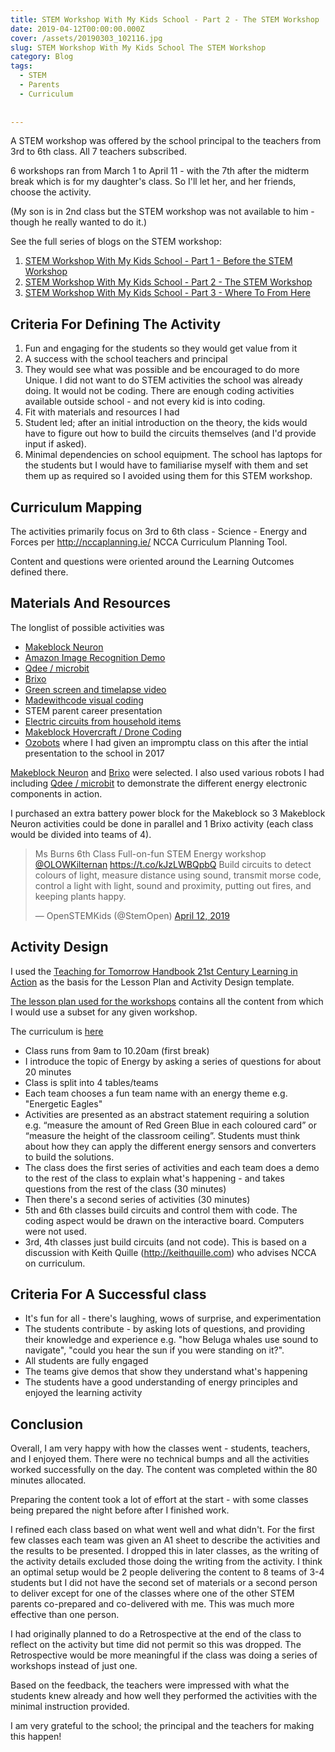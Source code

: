 ```yaml
---
title: STEM Workshop With My Kids School - Part 2 - The STEM Workshop
date: 2019-04-12T00:00:00.000Z
cover: /assets/20190303_102116.jpg
slug: STEM Workshop With My Kids School The STEM Workshop
category: Blog
tags:
  - STEM
  - Parents
  - Curriculum
  
  
---
```





A STEM workshop was offered by the school principal to the teachers from 3rd to 6th class. All 7 teachers subscribed. 

6 workshops ran from March 1 to April 11 - with the 7th after the midterm break which is for my daughter's class. So I'll let her, and her friends, choose the activity.

(My son is in 2nd class but the STEM workshop was not available to him - though he really wanted to do it.)

See the full series of blogs on the STEM workshop:
1. [STEM Workshop With My Kids School - Part 1 - Before the STEM Workshop](http://localhost:8000/stem-workshop-with-my-kids-school)
2. [STEM Workshop With My Kids School - Part 2 - The STEM Workshop](http://localhost:8000/stem-workshop-with-my-kids-school-where-to-from-here)
3. [STEM Workshop With My Kids School - Part 3 - Where To From Here](http://localhost:8000/stem-workshop-with-my-kids-school-where-to-from-here)




## Criteria For Defining The Activity
1. Fun and engaging for the students so they would get value from it
2. A success with the school teachers and principal
3. They would see what was possible and be encouraged to do more Unique. I did not want to do STEM activities the school was already doing. It would not be coding. There are enough coding activities available outside school - and not every kid is into coding. 
5. Fit with materials and resources I had
6. Student led; after an initial introduction on the theory, the kids would have to figure out how to build the circuits themselves (and I'd provide input if asked). 
7. Minimal dependencies on school equipment. The school has laptops for the students but I would have to familiarise myself with them and set them up as required so I avoided using them for this STEM workshop.

## Curriculum Mapping
The activities primarily focus on 3rd to 6th class - Science - Energy and Forces per http://nccaplanning.ie/ NCCA Curriculum Planning Tool.

Content and questions were oriented around the Learning Outcomes defined there. 

## Materials And Resources 
The longlist of possible activities was

- [Makeblock Neuron](https://www.openstemkids.com/makeblock-neuron-all-in-one-kit )
- [Amazon Image Recognition Demo](https://www.openstemkids.com/image-face-recognition )
- [Qdee / microbit](https://www.openstemkids.com/qdee-micro-bit-robot)
- [Brixo](https://www.openstemkids.com/lego-circuits)
- [Green screen and timelapse video](https://docs.google.com/document/d/1Oi4IAgfDKY2WmhwIFr8TCfmn1VYa5rigunuceS_PBBQ/edit#heading=h.4ehwn0zgtl1y) 
- [Madewithcode visual coding](https://www.youtube.com/watch?v=yd18bahbdEE&t)
- STEM parent career presentation
- [Electric circuits from household items](https://www.openstemkids.com/make-electricity)
- [Makeblock Hovercraft / Drone Coding](https://www.openstemkids.com/makeblock-airblock-transformable-drone-hovercraft-robot-for-kids)
- [Ozobots](https://www.openstemkids.com/ozobots) where I had given an impromptu class on this after the intial presentation to the school in 2017

[Makeblock Neuron](https://www.openstemkids.com/makeblock-neuron-all-in-one-kit) and [Brixo](https://www.openstemkids.com/lego-circuits) were selected. I also used various robots I had including [Qdee / microbit](https://www.openstemkids.com/qdee-micro-bit-robot) to demonstrate the different energy electronic components in action.

I purchased an extra battery power block for the Makeblock so 3 Makeblock Neuron activities could be done in parallel and 1 Brixo activity (each class would be divided into teams of 4).

<blockquote class="twitter-tweet"><p lang="en" dir="ltr">Ms Burns 6th Class Full-on-fun STEM Energy workshop <a href="https://twitter.com/OLOWKilternan?ref_src=twsrc%5Etfw">@OLOWKilternan</a> <a href="https://t.co/kJzLWBQpbQ">https://t.co/kJzLWBQpbQ</a> Build circuits to detect colours of light, measure distance using sound, transmit morse code, control a light with light, sound and proximity, putting out fires, and keeping plants happy.</p>&mdash; OpenSTEMKids (@StemOpen) <a href="https://twitter.com/StemOpen/status/1116828772135837697?ref_src=twsrc%5Etfw">April 12, 2019</a></blockquote> 

## Activity Design
I used the [Teaching for Tomorrow Handbook 21st Century Learning in Action](http://tft-project.eu/wp-content/uploads/2016/05/TfT-Handbook.pdf) as the basis for the Lesson Plan and Activity Design template.

[The lesson plan used for the workshops](https://docs.google.com/document/d/1T8pSr5DiEfv4oYPcB1KSCZ7G8cHshw3ftZyAOVU6jsQ/edit?usp=sharing) contains all the content from which I would use a subset for any given workshop.

The curriculum is [here ]([https://docs.google.com/presentation/d/1vLz-oIf_13jl7KrR4l1jtORkT0xjbGgKtymp9oGGvdw/edit?usp=sharing](https://docs.google.com/document/d/1Oi4IAgfDKY2WmhwIFr8TCfmn1VYa5rigunuceS_PBBQ/edit?usp=sharing) )

* Class runs from 9am to 10.20am (first break)
* I introduce the topic of Energy by asking a series of questions for about 20 minutes
* Class is split into 4 tables/teams
* Each team chooses a fun team name with an energy theme e.g. "Energetic Eagles"
* Activities are presented as an abstract statement requiring a solution e.g. “measure the amount of Red Green Blue in each coloured card” or “measure the height of the classroom ceiling”. Students must think about how they can apply the different energy sensors and converters to build the solutions.
* The class does the first series of activities and each team does a demo to the rest of the class to explain what's happening - and takes questions from the rest of the class (30 minutes)
* Then there's a second series of activities (30 minutes)
* 5th and 6th classes build circuits and control them with code. The coding aspect would be drawn on the interactive board. Computers were not used. 
* 3rd, 4th classes just build circuits (and not code). This is based on a discussion with Keith Quille (http://keithquille.com) who advises NCCA on curriculum.

## Criteria For A Successful class
* It's fun for all - there's laughing, wows of surprise, and experimentation
* The students contribute - by asking lots of questions, and providing their knowledge and experience e.g. "how Beluga whales use sound to navigate", "could you hear the sun if you were standing on it?".
* All students are fully engaged
* The teams give demos that show they understand what's happening
* The students have a good understanding of energy principles and enjoyed the learning activity


## Conclusion
Overall, I am very happy with how the classes went - students, teachers, and I enjoyed them. There were no technical bumps and all the activities worked successfully on the day. The content was completed within the 80 minutes allocated.

Preparing the content took a lot of effort at the start - with some classes being prepared the night before after I finished work. 

I refined each class based on what went well and what didn't. For the first few classes each team was given an A1 sheet to describe the activities and the results to be presented. I dropped this in later classes, as the writing of the activity details excluded those doing the writing from the activity. I think an optimal setup would be 2 people delivering the content to 8 teams of 3-4 students but I did not have the second set of materials or a second person to deliver except for one of the classes where one of the other STEM parents co-prepared and co-delivered with me. This was much more effective than one person.

I had originally planned to do a Retrospective at the end of the class to reflect on the activity but time did not permit so this was dropped. The Retrospective would be more meaningful if the class was doing a series of workshops instead of just one.

Based on the feedback, the teachers were impressed with what the students knew already and how well they performed the activities with the minimal instruction provided.

I am very grateful to the school; the principal and the teachers for making this happen!

